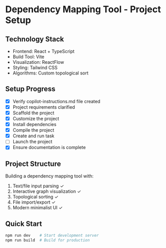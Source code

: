 # Dependency Mapping Tool - Project Setup

## Technology Stack
- Frontend: React + TypeScript
- Build Tool: Vite
- Visualization: ReactFlow
- Styling: Tailwind CSS
- Algorithms: Custom topological sort

## Setup Progress
- [x] Verify copilot-instructions.md file created
- [x] Project requirements clarified
- [x] Scaffold the project
- [x] Customize the project
- [x] Install dependencies
- [x] Compile the project
- [x] Create and run task
- [ ] Launch the project
- [x] Ensure documentation is complete

## Project Structure
Building a dependency mapping tool with:
1. Text/file input parsing ✓
2. Interactive graph visualization ✓
3. Topological sorting ✓
4. File import/export ✓
5. Modern minimalist UI ✓

## Quick Start
```bash
npm run dev    # Start development server
npm run build  # Build for production
```
